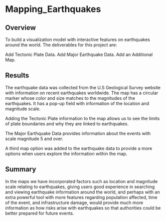 # Mapping_Earthquakes
## Overview

To build a visualization model with interactive features on earthquakes around the world. The deliverables for this project are:

Add Tectonic Plate Data.
Add Major Earthquake Data.
Add an Additional Map.

## Results

The earthquake data was collected from the U.S Geological Survey website with information on recent earthquakes worldwide. The map has a circular marker whose color and size matches to the magnitudes of the earthquakes. It has a pop-up field with information of the location and magnitude scale.

Adding the Tectonic Plate information to the map allows us to see the limits of plate boundaries and why they are linked to earthquakes.

The Major Earthquake Data provides information about the events with scale magnitude 5 and over.

A third map option was added to the earthquake data to provide a more options when users explore the information within the map.

## Summary

In the maps we have incorporated factors such as location and magnitude scale relating to earthquakes, giving users good experience in searching and viewing earthquake information around the world, and perhaps with an extra powerful tool with more features regarding population affected, time of the event, and infrastructure damage, would provide much more information as how risks arise with earthquakes so that authorities could be better prepared for future events.
